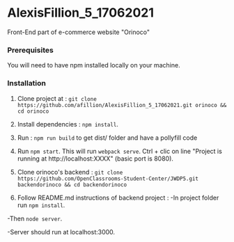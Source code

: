 # AlexisFillion_5_17062021

Front-End part of e-commerce website "Orinoco"

### Prerequisites ###
You will need to have npm installed locally on your machine.
### Installation ###

1) Clone project at : `git clone https://github.com/afillion/AlexisFillion_5_17062021.git orinoco && cd orinoco`

2) Install dependencies : `npm install`.

3) Run : `npm run build` to get dist/ folder and have a pollyfill code

4) Run `npm start`. This will run `webpack serve`.
Ctrl + clic on line "Project is running at http://localhost:XXXX" (basic port is 8080).

5) Clone orinoco's backend : `git clone https://github.com/OpenClassrooms-Student-Center/JWDP5.git backendorinoco && cd backendorinoco`

6) Follow README.md instructions of backend project : 
  -In project folder run `npm install`.

  -Then `node server`.
  
  -Server should run at localhost:3000.
